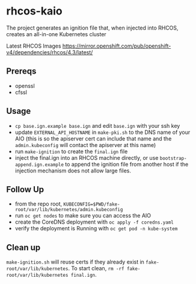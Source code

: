 # rhcos-kaio
The project generates an ignition file that, when injected into RHCOS, creates an all-in-one Kubernetes cluster

Latest RHCOS Images
https://mirror.openshift.com/pub/openshift-v4/dependencies/rhcos/4.3/latest/

## Prereqs
* openssl
* cfssl

## Usage
* `cp base.ign.example base.ign` and edit `base.ign` with your ssh key
* update `EXTERNAL_API_HOSTNAME` in `make-pki.sh` to the DNS name of your AIO (this is so the apiserver cert can include that name and the `admin.kubeconfig` will contact the apiserver at this name)
* run `make-ignition` to create the `final.ign` file
* inject the final.ign into an RHCOS machine directly, or use `bootstrap-append.ign.example` to append the ignition file from another host if the injection mechanism does not allow large files.

## Follow Up
* from the repo root, `KUBECONFIG=$PWD/fake-root/var/lib/kubernetes/admin.kubeconfig`
* run `oc get nodes` to make sure you can access the AIO
* create the CoreDNS deployment with `oc apply -f coredns.yaml`
* verify the deployment is Running with `oc get pod -n kube-system`

## Clean up
`make-ignition.sh` will reuse certs if they already exist in `fake-root/var/lib/kubernetes`. To start clean, `rm -rf fake-root/var/lib/kubernetes final.ign`.
